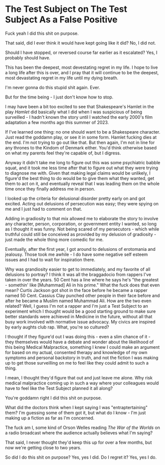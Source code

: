 # The Test Subject on The Test Subject As a False Positive

Fuck yeah I did this shit on purpose.

That said, did I ever think it would have kept going like it did? No, I did not.

Should I have stopped, or reversed course far earlier as it escalated? Yes, I probably should have.

This has been the deepest, most devestating regret in my life. I hope to live a long life after this is over, and I pray that it will continue to be the deepest, most devastating regret in my life until my dying breath.

I'm never gonna do this stupid shit again. Ever.

But for the time being - I just don't know how to stop.

I may have been a bit too excited to see that Shakespeare's Hamlet in the play _Hamlet_ did basically what I did when I was suspicious of being surveilled - I hadn't known the story until I watched the early 2000's film adaptation a few months ago this summer of 2023.

If I've learned one thing: no one should want to be a Shakespeare character. Just read the goddamn play, or see it in some form. Hamlet fucking dies at the end. I'm not trying to go out like that. But then again, I'm not in line for any thrones to the Kindom of Denmark either. You'd think otherwise based on what my parents feel they're capable of, but I digress.

Anyway it didn't take me long to figure out this was some psychiatric babble squat, and it took me less time after that to figure out what they were trying to diagnose me with. Given that making legal claims would be unlikely, I figure'd the best thing to do would be to give them what they wanted, get them to act on it, and eventually reveal that I was leading them on the whole time once they finally address me in person.

I looked up the criteria for delusional disorder pretty early on and got excited. Acting out delusions of persecution was easy; they were spying on me and I just had to comment on that.

Adding in gradiosity to that mix allowed me to elaborate the story to involve any character, person, corporation, or government entity I wanted, so long as I thought it was funny. Not being scared of my persecutors - which while truthful could still be conceived as provided by my delusion of gradiosity - just made the whole thing more comedic for me.

Eventually, after the first year, I got around to delusions of erotomania and jealousy. Those took me awhile - I do have some negative self esteem issues and I had to wait for inspiration there.

Why was grandiosity easier to get to immediately, and my favorite of all delusions to portray? I think it was all the braggadocio from rappers I've taken in over the years. 50 Cent has a line where he says he's "the greatest - somethin' like [Muhammad] Ali in his prime." What the fuck does that even mean? Curtis Jackson got shot in the face before he became a rapper named 50 Cent. Cassius Clay punched other people in their face before and after he became a Muslim named Muhammad Ali. How are the two even related? Well, I guess I'm not a rapper and I'm just a Test Subject to an experiment which I thought would be a good starting ground to make sure better standards were achieved in Medicine in the future, without all that busy work involved with normative issue advocacy. My civics are inspired by early aughts club rap. What, you're so cultured?

I thought if they figure'd out I was doing this - even a slim chance of it - they themselves would have a debate and wonder about the likelihood of this being Medical Malpractice, something I knew I could make an argument for based on my actual, consented therapy and knowledge of my own symptoms and personal backstory in truth, and not the fiction I was making up to get those surveilling on me to feel like they could admit to such a thing.

I mean, I thought they'd figure that out and just leave me alone. Why risk medical malpractice coming up in such a way where your colleagues would have to feel like the Test Subject planned it all along?

You're goddamn right I did this shit on purpose.

What did the doctors think when I kept saying I was "entraptertaining" them? I'm guessing some of them got it, but what do I know - I'm just making up a fiction as far as I'm concerned.

The fuck am I, some kind of Orson Welles reading _The War of the Worlds_ on a radio broadcast where the audience actually believes what I'm saying?

That said, I never thought they'd keep this up for over a few months, but now we're getting close to two years.

So did I do this shit on purpose? Yes, yes I did. Do I regret it? Yes, yes I do.

